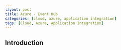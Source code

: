 ```yaml
---
layout: post
title: Azure - Event Hub
categories: [cloud, azure, application integration]
tags: [Cloud, Azure, Application Integration]
---
```


## Introduction
